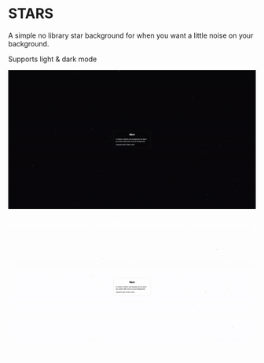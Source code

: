 # STARS

A simple no library star background for when you want a little noise on your background.

Supports light & dark mode

![dark-mode](https://raw.githubusercontent.com/mommyune/nextjs/refs/heads/main/preview/stars/dark-mode.gif)

![light-mode](https://raw.githubusercontent.com/mommyune/nextjs/refs/heads/main/preview/stars/light-mode.gif)
